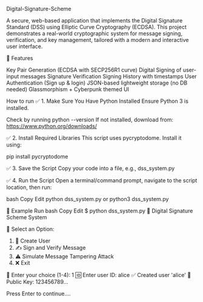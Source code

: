Digital-Signature-Scheme

A secure, web-based application that implements the Digital Signature Standard (DSS) using Elliptic Curve Cryptography (ECDSA). This project demonstrates a real-world cryptographic system for message signing, verification, and key management, tailored with a modern and interactive user interface.

📌 Features

Key Pair Generation (ECDSA with SECP256R1 curve)
Digital Signing of user-input messages
Signature Verification
Signing History with timestamps
User Authentication (Sign up & login)
JSON-based lightweight storage (no DB needed)
Glassmorphism + Cyberpunk themed UI




How to run 
✅ 1. Make Sure You Have Python Installed
Ensure Python 3 is installed.

Check by running
python --version
If not installed, download from: https://www.python.org/downloads/


✅ 2. Install Required Libraries
This script uses pycryptodome. Install it using:

pip install pycryptodome

✅ 3. Save the Script
Copy your code into a file, e.g., dss_system.py

✅ 4. Run the Script
Open a terminal/command prompt, navigate to the script location, then run:

bash
Copy
Edit
python dss_system.py
or
python3 dss_system.py


🧪 Example Run
bash
Copy
Edit
$ python dss_system.py
🔐 Digital Signature Scheme System

📌 Select an Option:
 1. 👤 Create User
 2. ✍️  Sign and Verify Message
 3. ⚠️  Simulate Message Tampering Attack
 4. ❌ Exit

🧭 Enter your choice (1-4): 1
🆔 Enter user ID: alice
✅ Created user 'alice'
🔑 Public Key: 123456789...

Press Enter to continue....
